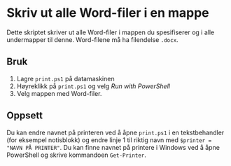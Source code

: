 # Skriv ut alle Word-filer i en mappe

Dette skriptet skriver ut alle Word-filer i mappen du spesifiserer og i alle undermapper til denne. Word-filene må ha filendelse `.docx`.

## Bruk
1. Lagre `print.ps1` på datamaskinen
2. Høyreklikk på `print.ps1` og velg *Run with PowerShell*
3. Velg mappen med Word-filer.

## Oppsett
Du kan endre navnet på printeren ved å åpne `print.ps1` i en tekstbehandler (for eksempel notisblokk) og endre linje 1 til riktig navn med `$printer = "NAVN PÅ PRINTER"`. Du kan finne navnet på printere i Windows ved å åpne PowerShell og skrive kommandoen `Get-Printer`.
